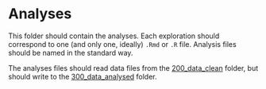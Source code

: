 
# Analyses

This folder should contain the analyses. Each exploration should correspond to 
one (and only one, ideally) `.Rmd` or `.R` file. Analysis files should be named in the
standard way. 

The analyses files should read data files from the [200_data_clean](./200_data_clean) folder, but should write to the [300_data_analysed](./300_data_analysed) folder.